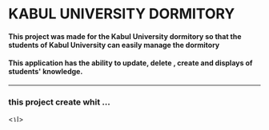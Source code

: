 <h1>KABUL UNIVERSITY DORMITORY </h1>
<h4>This project was made for the Kabul University dormitory so that the students of Kabul University can easily manage the dormitory</h4>
<h4>This application has the ability to update, delete , create and displays of students' knowledge.</h4>
<hr>
<h3>this project create whit ...</h3>

<ا۱></h1>

